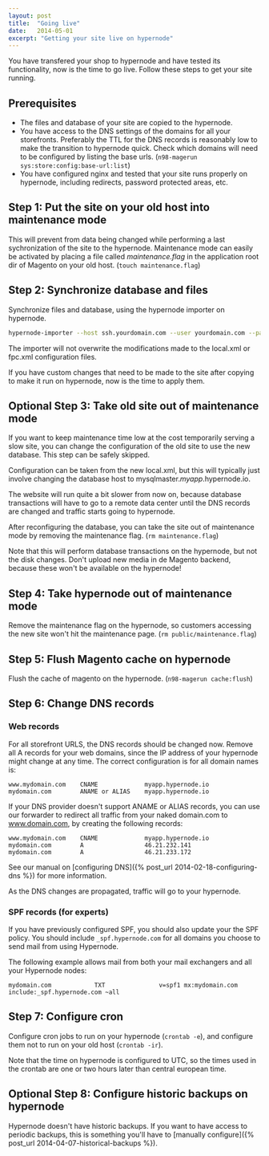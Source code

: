 ```yaml
---
layout: post
title:  "Going live"
date:   2014-05-01
excerpt: "Getting your site live on hypernode"
---
```

You have transfered your shop to hypernode and have tested its functionality, now is the time to go live. Follow these steps to get your site running.

## Prerequisites

* The files and database of your site are copied to the hypernode.
* You have access to the DNS settings of the domains for all your storefronts. Preferably the TTL for the DNS records is reasonably low to make the transition to hypernode quick. Check which domains will need to be configured by listing the base urls. (`n98-magerun sys:store:config:base-url:list`)
* You have configured nginx and tested that your site runs properly on hypernode, including redirects, password protected areas, etc.

## Step 1: Put the site on your old host into maintenance mode

This will prevent from data being changed while performing a last sychronization of the site to the hypernode. Maintenance mode can easily be activated by placing a file called *maintenance.flag* in the application root dir of Magento on your old host. (`touch maintenance.flag`)

## Step 2: Synchronize database and files

Synchronize files and database, using the hypernode importer on hypernode.

```sh
hypernode-importer --host ssh.yourdomain.com --user yourdomain.com --path yourdomain.com
```

The importer will not overwrite the modifications made to the local.xml or fpc.xml configuration files.

If you have custom changes that need to be made to the site after copying to make it run on hypernode, now is the time to apply them.

## Optional Step 3: Take old site out of maintenance mode

If you want to keep maintenance time low at the cost temporarily serving a slow site, you can change the configuration of the old site to use the new database. This step can be safely skipped.

Configuration can be taken from the new local.xml, but this will typically just involve changing the database host to mysqlmaster.*myapp*.hypernode.io.

The website will run quite a bit slower from now on, because database transactions will have to go to a remote data center until the DNS records are changed and traffic starts going to hypernode.

After reconfiguring the database, you can take the site out of maintenance mode by removing the maintenance flag. (`rm maintenance.flag`)

Note that this will perform database transactions on the hypernode, but not the disk changes. Don't upload new media in de Magento backend, because these won't be available on the hypernode!

## Step 4: Take hypernode out of maintenance mode

Remove the maintenance flag on the hypernode, so customers accessing the new site won't hit the maintenance page. (`rm public/maintenance.flag`)

## Step 5: Flush Magento cache on hypernode

Flush the cache of magento on the hypernode. (`n98-magerun cache:flush`)

## Step 6: Change DNS records

### Web records

For all storefront URLS, the DNS records should be changed now. Remove all A records for your web domains, since the IP address of your hypernode might change at any time. The correct configuration is for all domain names is:

```
www.mydomain.com    CNAME             myapp.hypernode.io
mydomain.com        ANAME or ALIAS    myapp.hypernode.io
```

If your DNS provider doesn't support ANAME or ALIAS records, you can use our forwarder to redirect all traffic from your naked domain.com to www.domain.com, by creating the following records:

```
www.mydomain.com    CNAME             myapp.hypernode.io
mydomain.com        A                 46.21.232.141
mydomain.com        A                 46.21.233.172
```

See our manual on [configuring DNS]({% post_url 2014-02-18-configuring-dns %}) for more information.

As the DNS changes are propagated, traffic will go to your hypernode.


### SPF records (for experts)

If you have previously configured SPF, you should also update your the SPF policy. You should include `_spf.hypernode.com` for all domains you choose to send mail from using Hypernode.

The following example allows mail from both your mail exchangers and all your Hypernode nodes:

```
mydomain.com            TXT               v=spf1 mx:mydomain.com include:_spf.hypernode.com ~all
```

## Step 7: Configure cron

Configure cron jobs to run on your hypernode (`crontab -e`), and configure them not to run on your old host (`crontab -ir`).

Note that the time on hypernode is configured to UTC, so the times used in the crontab are one or two hours later than central european time.

## Optional Step 8: Configure historic backups on hypernode

Hypernode doesn't have historic backups. If you want to have access to periodic backups, this is something you'll have to [manually configure]({% post_url 2014-04-07-historical-backups %}).
